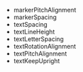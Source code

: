 * markerPitchAlignment
* markerSpacing
* textSpacing
* textLineHeight
* textLetterSpacing
* textRotationAlignment
* textPitchAlignment
* textKeepUpright
